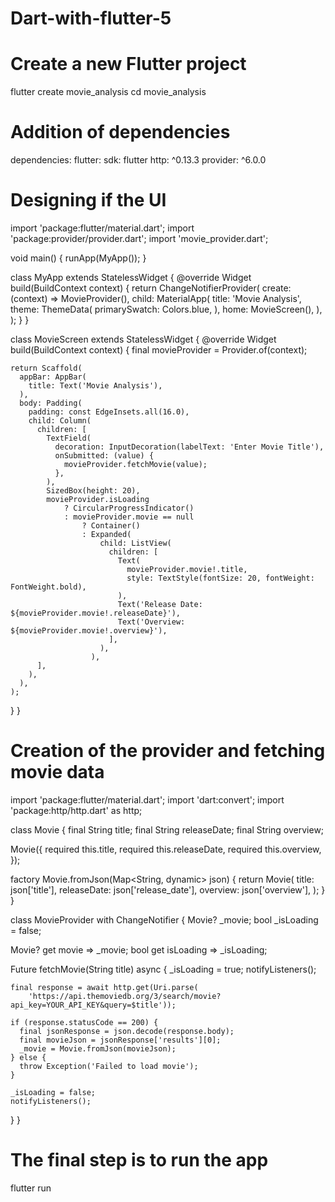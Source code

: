 # Dart-with-flutter-5
# Create a new Flutter project
flutter create movie_analysis
cd movie_analysis
# Addition of dependencies
dependencies:
  flutter:
    sdk: flutter
  http: ^0.13.3
  provider: ^6.0.0
  # Designing if the UI
  import 'package:flutter/material.dart';
import 'package:provider/provider.dart';
import 'movie_provider.dart';

void main() {
  runApp(MyApp());
}

class MyApp extends StatelessWidget {
  @override
  Widget build(BuildContext context) {
    return ChangeNotifierProvider(
      create: (context) => MovieProvider(),
      child: MaterialApp(
        title: 'Movie Analysis',
        theme: ThemeData(
          primarySwatch: Colors.blue,
        ),
        home: MovieScreen(),
      ),
    );
  }
}

class MovieScreen extends StatelessWidget {
  @override
  Widget build(BuildContext context) {
    final movieProvider = Provider.of<MovieProvider>(context);

    return Scaffold(
      appBar: AppBar(
        title: Text('Movie Analysis'),
      ),
      body: Padding(
        padding: const EdgeInsets.all(16.0),
        child: Column(
          children: [
            TextField(
              decoration: InputDecoration(labelText: 'Enter Movie Title'),
              onSubmitted: (value) {
                movieProvider.fetchMovie(value);
              },
            ),
            SizedBox(height: 20),
            movieProvider.isLoading
                ? CircularProgressIndicator()
                : movieProvider.movie == null
                    ? Container()
                    : Expanded(
                        child: ListView(
                          children: [
                            Text(
                              movieProvider.movie!.title,
                              style: TextStyle(fontSize: 20, fontWeight: FontWeight.bold),
                            ),
                            Text('Release Date: ${movieProvider.movie!.releaseDate}'),
                            Text('Overview: ${movieProvider.movie!.overview}'),
                          ],
                        ),
                      ),
          ],
        ),
      ),
    );
  }
}
# Creation of  the provider and fetching movie data
import 'package:flutter/material.dart';
import 'dart:convert';
import 'package:http/http.dart' as http;

class Movie {
  final String title;
  final String releaseDate;
  final String overview;

  Movie({
    required this.title,
    required this.releaseDate,
    required this.overview,
  });

  factory Movie.fromJson(Map<String, dynamic> json) {
    return Movie(
      title: json['title'],
      releaseDate: json['release_date'],
      overview: json['overview'],
    );
  }
}

class MovieProvider with ChangeNotifier {
  Movie? _movie;
  bool _isLoading = false;

  Movie? get movie => _movie;
  bool get isLoading => _isLoading;

  Future<void> fetchMovie(String title) async {
    _isLoading = true;
    notifyListeners();

    final response = await http.get(Uri.parse(
        'https://api.themoviedb.org/3/search/movie?api_key=YOUR_API_KEY&query=$title'));

    if (response.statusCode == 200) {
      final jsonResponse = json.decode(response.body);
      final movieJson = jsonResponse['results'][0];
      _movie = Movie.fromJson(movieJson);
    } else {
      throw Exception('Failed to load movie');
    }

    _isLoading = false;
    notifyListeners();
  }
}
# The final step is to run the app
flutter run
